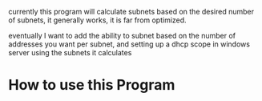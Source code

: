 currently this program will calculate subnets based on the desired number of subnets, it generally works, it is far from optimized.

eventually I want to add the ability to subnet based on the number of addresses you want per subnet, and setting up a dhcp scope in windows server using the subnets it calculates

# How to use this Program 
